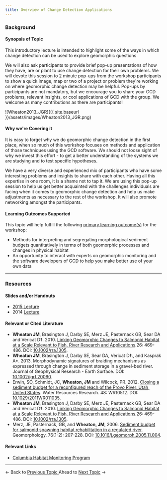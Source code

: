 ```yaml
---
title: Overview of Change Detection Applications
---
```


### Background

#### Synopsis of Topic

This introductory lecture is intended to highlight some of the ways in which change detection can be used to explore geomorphic questions. 

We will also ask participants to provide brief pop-up presentations of how they have, are or plant to use change detection for their own problems. We will devote this session to 2 minute pop-ups from the workshop participants to show a quick image, map or two of a project or problem they're working on where geomorphic change detection may be helpful. Pop-ups by participants are not mandatory, but we encourage you to share your GCD problems, relevant insights, or cool applications of GCD with the group. We welcome as many contributions as there are participants!

![Wheaton2013_JGR]({{ site.baseurl }}/assets/images/Wheaton2013_JGR.png)

#### Why we're Covering it

It is easy to forget why we do geomorphic change detection in the first place, when so much of this workshop focuses on methods and application of those techniques using the GCD software. We should not loose sight of why we invest this effort - to get a better understanding of the systems we are studying and to test specific hypotheses. 

We have a very diverse and experienced mix of participants who have some interesting problems and insights to share with each other. Having all this expertise in one room, it is a shame not to tap it. We are using this pop-up session to help us get better acquainted with the challenges individuals are facing when it comes to geomorphic change detection and help us make adjustments as necessary to the rest of the workshop. It will also promote networking amongst the participants. 

#### Learning Outcomes Supported

This topic will help fulfill the following [primary learning outcome(s)](http://gcdworkshop.joewheaton.org/syllabus/primary-learning-outcomes) for the workshop:

- Methods for interpreting and segregating morphological sediment budgets quantitatively in terms of both geomorphic processes and changes in physical habitat
- An opportunity to interact with experts on geomorphic monitoring and the software developers of GCD to help you make better use of your own data

------

### Resources

#### Slides and/or Handouts

- [2015 Lecture](http://etalweb.joewheaton.org/etal_workshops/GCD/2015_USU/B_Applications.pdf) 
- 2014 [Lecture](http://etal.usu.edu/GCD/Workshop/2015_RRNW/Lectures/B_Applications.pdf)  

#### Relevant or Cited Literature

- **Wheaton JM**, Brasington J, Darby SE, Merz JE, Pasternack GB, Sear DA and Vericat D‡. 2010. [Linking Geomorphic Changes to Salmonid Habitat at a Scale Relevant to Fish. River Research and Applications](http://www.joewheaton.org/Home/research/paper-downloads/Wheaton_EcohydraulicSI_RRA.pdf).26: 469-486. DOI: [10.1002/rra.1305](http://dx.doi.org/10.1002/rra.1305).
- **Wheaton JM**, Brasington J, Darby SE, Sear DA, Vericat D‡., and Kasprak A*. 2013. Morphodynamic signatures of braiding mechanisms as expressed through change in sediment storage in a gravel-bed river. Journal of Geophysical Research - Earth Surface. DOI: [10.1002/jgrf.20060](http://dx.doi.org/10.1002/jgrf.20060).
- Erwin, SO, Schmidt, JC, **Wheaton, JM** and Wilcock, PR. 2012. [Closing a sediment budget for a reconfigured reach of the Provo River, Utah, United States](http://etal.usu.edu/Downloads/wrcr13567.pdf). Water Resources Research. 48: WR10512. DOI: [10.1029/2011WR011035](http://dx.doi.org/10.1029/2011WR011035).
- **Wheaton JM**, Brasington J, Darby SE, Merz JE, Pasternack GB, Sear DA and Vericat D‡. 2010. [Linking Geomorphic Changes to Salmonid Habitat at a Scale Relevant to Fish. River Research and Applications](http://www.joewheaton.org/Home/research/paper-downloads/Wheaton_EcohydraulicSI_RRA.pdf).26: 469-486. DOI: [10.1002/rra.1305](http://dx.doi.org/10.1002/rra.1305).
- Merz, JE, Pasternack, GB, and **Wheaton, JM**, 2006. [Sediment budget for salmonid spawning habitat rehabilitation in a regulated river](http://etal.usu.edu/Downloads/Merz_Sedbudget.pdf). Geomorphology. 76(1-2): 207-228. DOI: [10.1016/j.geomorph.2005.11.004](http://dx.doi.org/10.1016/j.geomorph.2005.11.004).

#### Relevant Links

- [Columbia Habitat Monitoring Program](http://champmonitoring.org/)

------

← Back to [Previous Topic](http://gcdworkshop.joewheaton.org/workshop-topics/versions/3-day-workshop/1-Principles/A_Intro)[ ](http://gcdworkshop.joewheaton.org/system/errors/NodeNotFound?suri=wuid:gx:7c046a548956bd8e)               Ahead to [Next Topic](http://gcdworkshop.joewheaton.org/workshop-topics/versions/3-day-workshop/1-Principles/b-review-of-topographic-data-sources-surveys)  →